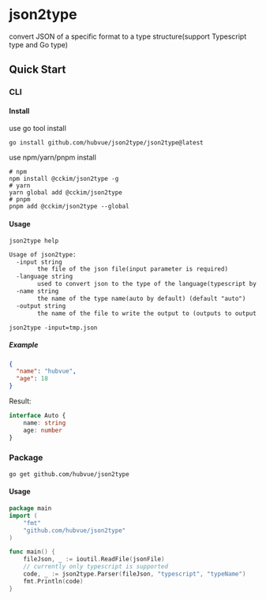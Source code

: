 # json2type
convert JSON of a specific format to a type structure(support Typescript type and Go type)


## Quick Start

### CLI

#### Install

use go tool install

```shell
go install github.com/hubvue/json2type/json2type@latest
```

use npm/yarn/pnpm install
```shell
# npm
npm install @cckim/json2type -g
# yarn
yarn global add @cckim/json2type
# pnpm
pnpm add @cckim/json2type --global
```
#### Usage

```shell
json2type help
```

```txt
Usage of json2type:
  -input string
    	the file of the json file(input parameter is required)
  -language string
    	used to convert json to the type of the language(typescript by default) (default "typescript")
  -name string
    	the name of the type name(auto by default) (default "auto")
  -output string
    	the name of the file to write the output to (outputs to output.[ext] by default) (default "output")
```

```shell
json2type -input=tmp.json
```

##### Example
```json
{
  "name": "hubvue",
  "age": 18
}
```
Result:
```ts
interface Auto {
    name: string
    age: number
}
```

### Package

```shell
go get github.com/hubvue/json2type
```
#### Usage

```go
package main
import (
	"fmt"
	"github.com/hubvue/json2type"
)

func main() {
	fileJson, _ := ioutil.ReadFile(jsonFile)
	// currently only typescript is supported
	code, _ := json2type.Parser(fileJson, "typescript", "typeName")
	fmt.Println(code)
}
```



